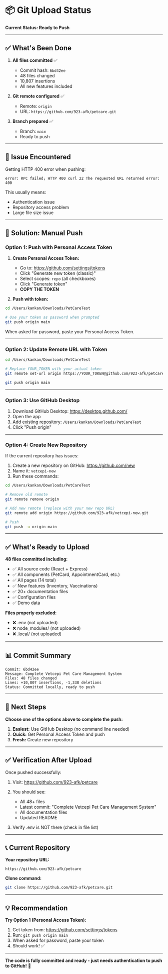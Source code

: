 # 📦 Git Upload Status

**Current Status: Ready to Push**

---

## ✅ What's Been Done

1. **All files committed** ✅
   - Commit hash: `6bd42ee`
   - 48 files changed
   - 10,807 insertions
   - All new features included

2. **Git remote configured** ✅
   - Remote: `origin`
   - URL: `https://github.com/923-afk/petcare.git`

3. **Branch prepared** ✅
   - Branch: `main`
   - Ready to push

---

## 🚨 Issue Encountered

Getting HTTP 400 error when pushing:
```
error: RPC failed; HTTP 400 curl 22 The requested URL returned error: 400
```

This usually means:
- Authentication issue
- Repository access problem
- Large file size issue

---

## 🔧 Solution: Manual Push

### **Option 1: Push with Personal Access Token**

1. **Create Personal Access Token:**
   - Go to: https://github.com/settings/tokens
   - Click "Generate new token (classic)"
   - Select scopes: `repo` (all checkboxes)
   - Click "Generate token"
   - **COPY THE TOKEN**

2. **Push with token:**
```bash
cd /Users/kankan/Downloads/PetCareTest

# Use your token as password when prompted
git push origin main
```

When asked for password, paste your Personal Access Token.

---

### **Option 2: Update Remote URL with Token**

```bash
cd /Users/kankan/Downloads/PetCareTest

# Replace YOUR_TOKEN with your actual token
git remote set-url origin https://YOUR_TOKEN@github.com/923-afk/petcare.git

git push origin main
```

---

### **Option 3: Use GitHub Desktop**

1. Download GitHub Desktop: https://desktop.github.com/
2. Open the app
3. Add existing repository: `/Users/kankan/Downloads/PetCareTest`
4. Click "Push origin"

---

### **Option 4: Create New Repository**

If the current repository has issues:

1. Create a new repository on GitHub: https://github.com/new
2. Name it: `vetcepi-new`
3. Run these commands:

```bash
cd /Users/kankan/Downloads/PetCareTest

# Remove old remote
git remote remove origin

# Add new remote (replace with your new repo URL)
git remote add origin https://github.com/923-afk/vetcepi-new.git

# Push
git push -u origin main
```

---

## ✅ What's Ready to Upload

**48 files committed including:**
- ✅ All source code (React + Express)
- ✅ All components (PetCard, AppointmentCard, etc.)
- ✅ All pages (14 total)
- ✅ New features (Inventory, Vaccinations)
- ✅ 20+ documentation files
- ✅ Configuration files
- ✅ Demo data

**Files properly excluded:**
- ❌ .env (not uploaded)
- ❌ node_modules/ (not uploaded)
- ❌ .local/ (not uploaded)

---

## 📊 Commit Summary

```
Commit: 6bd42ee
Message: Complete Vetcepi Pet Care Management System
Files: 48 files changed
Lines: +10,807 insertions, -1,338 deletions
Status: Committed locally, ready to push
```

---

## 🎯 Next Steps

**Choose one of the options above to complete the push:**

1. **Easiest:** Use GitHub Desktop (no command line needed)
2. **Quick:** Get Personal Access Token and push
3. **Fresh:** Create new repository

---

## ✅ Verification After Upload

Once pushed successfully:

1. Visit: https://github.com/923-afk/petcare
2. You should see:
   - All 48+ files
   - Latest commit: "Complete Vetcepi Pet Care Management System"
   - All documentation files
   - Updated README

3. Verify .env is NOT there (check in file list)

---

## 📞 Current Repository

**Your repository URL:**
```
https://github.com/923-afk/petcare
```

**Clone command:**
```bash
git clone https://github.com/923-afk/petcare.git
```

---

## 💡 Recommendation

**Try Option 1 (Personal Access Token):**

1. Get token from: https://github.com/settings/tokens
2. Run: `git push origin main`
3. When asked for password, paste your token
4. Should work! ✅

---

**The code is fully committed and ready - just needs authentication to push to GitHub!** 🚀
